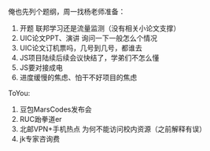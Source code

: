 <!--
 * @Author: LetMeFly
 * @Date: 2024-11-11 22:43:08
 * @LastEditors: LetMeFly.xyz
 * @LastEditTime: 2024-11-17 14:50:55
-->
俺也先列个题纲，周一找杨老师准备：

1. 开题 联邦学习还是流量监测（没有相关小论文支撑）
2. UIC论文PPT、演讲  询问一下一般怎么个情况
3. UIC论文订机票吗，几号到几号，都谁去
4. JS项目陆续后续会议快结了，学弟们不怎么懂
5. JS要对接成电
6. 进度缓慢的焦虑、怕干不好项目的焦虑


ToYou:

1. 豆包MarsCodes发布会
2. RUC跆拳道er
3. 北邮VPN+手机热点 为何不能访问校内资源（之前解释有误）
4.  jk专家咨询费

